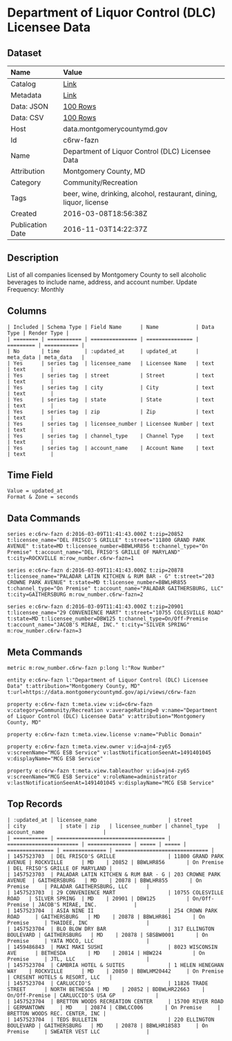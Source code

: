 # Department of Liquor Control (DLC) Licensee Data

## Dataset

| Name | Value |
| :--- | :---- |
| Catalog | [Link](https://catalog.data.gov/dataset/department-of-liquor-control-dlc-licensee-data) |
| Metadata | [Link](https://data.montgomerycountymd.gov/api/views/c6rw-fazn) |
| Data: JSON | [100 Rows](https://data.montgomerycountymd.gov/api/views/c6rw-fazn/rows.json?max_rows=100) |
| Data: CSV | [100 Rows](https://data.montgomerycountymd.gov/api/views/c6rw-fazn/rows.csv?max_rows=100) |
| Host | data.montgomerycountymd.gov |
| Id | c6rw-fazn |
| Name | Department of Liquor Control (DLC) Licensee Data |
| Attribution | Montgomery County, MD |
| Category | Community/Recreation |
| Tags | beer, wine, drinking, alcohol, restaurant, dining, liquor, license |
| Created | 2016-03-08T18:56:38Z |
| Publication Date | 2016-11-03T14:22:37Z |

## Description

List of all companies licensed by Montgomery County to sell alcoholic beverages to include name, address, and account number. Update Frequency: Monthly

## Columns

```ls
| Included | Schema Type | Field Name      | Name            | Data Type | Render Type |
| ======== | =========== | =============== | =============== | ========= | =========== |
| No       | time        | :updated_at     | updated_at      | meta_data | meta_data   |
| Yes      | series tag  | licensee_name   | Licensee Name   | text      | text        |
| Yes      | series tag  | street          | Street          | text      | text        |
| Yes      | series tag  | city            | City            | text      | text        |
| Yes      | series tag  | state           | State           | text      | text        |
| Yes      | series tag  | zip             | Zip             | text      | text        |
| Yes      | series tag  | licensee_number | Licensee Number | text      | text        |
| Yes      | series tag  | channel_type    | Channel Type    | text      | text        |
| Yes      | series tag  | account_name    | Account Name    | text      | text        |
```

## Time Field

```ls
Value = updated_at
Format & Zone = seconds
```

## Data Commands

```ls
series e:c6rw-fazn d:2016-03-09T11:41:43.000Z t:zip=20852 t:licensee_name="DEL FRISCO'S GRILLE" t:street="11800 GRAND PARK AVENUE" t:state=MD t:licensee_number=BBWLHR856 t:channel_type="On Premise" t:account_name="DEL FRISO'S GRILLE OF MARYLAND" t:city=ROCKVILLE m:row_number.c6rw-fazn=1

series e:c6rw-fazn d:2016-03-09T11:41:43.000Z t:zip=20878 t:licensee_name="PALADAR LATIN KITCHEN & RUM BAR - G" t:street="203 CROWNE PARK AVENUE" t:state=MD t:licensee_number=BBWLHR855 t:channel_type="On Premise" t:account_name="PALADAR GAITHERSBURG, LLC" t:city=GAITHERSBURG m:row_number.c6rw-fazn=2

series e:c6rw-fazn d:2016-03-09T11:41:43.000Z t:zip=20901 t:licensee_name="29 CONVENIENCE MART" t:street="10755 COLESVILLE ROAD" t:state=MD t:licensee_number=DBW125 t:channel_type=On/Off-Premise t:account_name="JACOB'S MIRAE, INC." t:city="SILVER SPRING" m:row_number.c6rw-fazn=3
```

## Meta Commands

```ls
metric m:row_number.c6rw-fazn p:long l:"Row Number"

entity e:c6rw-fazn l:"Department of Liquor Control (DLC) Licensee Data" t:attribution="Montgomery County, MD" t:url=https://data.montgomerycountymd.gov/api/views/c6rw-fazn

property e:c6rw-fazn t:meta.view v:id=c6rw-fazn v:category=Community/Recreation v:averageRating=0 v:name="Department of Liquor Control (DLC) Licensee Data" v:attribution="Montgomery County, MD"

property e:c6rw-fazn t:meta.view.license v:name="Public Domain"

property e:c6rw-fazn t:meta.view.owner v:id=ajn4-zy65 v:screenName="MCG ESB Service" v:lastNotificationSeenAt=1491401045 v:displayName="MCG ESB Service"

property e:c6rw-fazn t:meta.view.tableauthor v:id=ajn4-zy65 v:screenName="MCG ESB Service" v:roleName=administrator v:lastNotificationSeenAt=1491401045 v:displayName="MCG ESB Service"
```

## Top Records

```ls
| :updated_at | licensee_name                       | street                  | city           | state | zip   | licensee_number | channel_type   | account_name                   | 
| =========== | =================================== | ======================= | ============== | ===== | ===== | =============== | ============== | ============================== | 
| 1457523703  | DEL FRISCO'S GRILLE                 | 11800 GRAND PARK AVENUE | ROCKVILLE      | MD    | 20852 | BBWLHR856       | On Premise     | DEL FRISO'S GRILLE OF MARYLAND | 
| 1457523703  | PALADAR LATIN KITCHEN & RUM BAR - G | 203 CROWNE PARK AVENUE  | GAITHERSBURG   | MD    | 20878 | BBWLHR855       | On Premise     | PALADAR GAITHERSBURG, LLC      | 
| 1457523703  | 29 CONVENIENCE MART                 | 10755 COLESVILLE ROAD   | SILVER SPRING  | MD    | 20901 | DBW125          | On/Off-Premise | JACOB'S MIRAE, INC.            | 
| 1457523704  | ASIA NINE II                        | 254 CROWN PARK ROAD     | GAITHERSBURG   | MD    | 20878 | BBWLHR861       | On Premise     | THAIDEE, INC                   | 
| 1457523704  | BLO BLOW DRY BAR                    | 317 ELLINGTON BOULEVARD | GAITHERSBURG   | MD    | 20878 | SBSBW0001       | On Premise     | YATA MOCO, LLC                 | 
| 1459486843  | MAKI MAKI SUSHI                     | 8023 WISCONSIN AVE      | BETHESDA       | MD    | 20814 | HBW224          | On Premise     | JTL, LLC                       | 
| 1457523704  | CAMBRIA HOTEL & SUITES              | 1 HELEN HENEGHAN WAY    | ROCKVILLE      | MD    | 20850 | BBWLHM20442     | On Premise     | CRESENT HOTELS & RESORT, LLC   | 
| 1457523704  | CARLUCCIO'S                         | 11826 TRADE STREET      | NORTH BETHESDA | MD    | 20852 | BDBWLHR22663    | On/Off-Premise | CARLUCCIO'S USA GP             | 
| 1457523704  | BRETTON WOODS RECREATION CENTER     | 15700 RIVER ROAD        | GERMANTOWN     | MD    | 20874 | CBWLCC006       | On Premise     | BRETTON WOODS REC. CENTER, INC | 
| 1457523704  | TEDS BULLETIN                       | 220 ELLINGTON BOULEVARD | GAITHERSBURG   | MD    | 20878 | BBWLHR18583     | On Premise     | SWEATER VEST LLC               | 
```